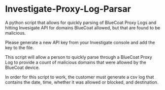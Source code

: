 # Investigate-Proxy-Log-Parsar
A python script that allows for quickly parsing of BlueCoat Proxy Logs and hitting Invesigate API for domains BlueCoat allowed, but that are found to be malicious.

Please generate a new API key from your Investigate console and add the key to the file.

This script will allow a person to quickly parse through a BlueCoat Proxy Log to provide a count of malicious domains that were allowed by the BlueCoat device.

In order for this script to work, the customer must generate a csv log that contains the date, time, whether it was allowed or blocked, and destination.
